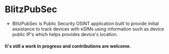 # BlitzPubSec

- BlitzPubSec is Public Security OSINT application built to provide initial assistance to track devices 
with eSIMs using information such as device public IP's which helps provides device's location. 
####  It's still a work in progress and contributions are welcome.
